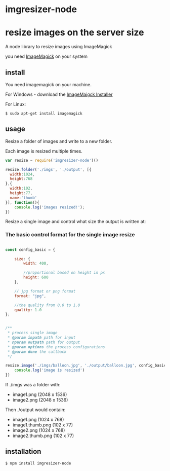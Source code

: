 # imgresizer-node
resize images on the server size
==================

A node library to resize images using ImageMagick

you need [ImageMagick](http://www.imagemagick.org/) on your system

## install

You need imagemagick on your machine.

For Windows - download the [ImageMaigck Installer](http://www.imagemagick.org/script/binary-releases.php#windows)

For Linux:

```
$ sudo apt-get install imagemagick
```

## usage

Resize a folder of images and write to a new folder.

Each image is resized multiple times.

```js
var resize = require('imgresizer-node')()

resize.folder('./imgs', './output', [{
  width:1024,
  height:768
},{
  width:102,
  height:77,
  name:'thumb'
}], function(){
	console.log('images resized!');
})
```

Resize a single image and control what size the output is written at:

### The basic control format for the single image resize




```js

const config_basic = {

    size: {
        width: 400,

        //proportional based on height in px
        height: 600
    },

    // jpg format or png format
    format: "jpg",

    //the quality from 0.0 to 1.0
    quality: 1.0
};


/**
 * process single image
 * @param inpath path for input
 * @param outpath path for output
 * @param options the process configurations
 * @param done the callback
 */

resize.image('./imgs/balloon.jpg', './output/balloon.jpg', config_basic, function(err){
	console.log('image is resized')
})

```

If ./imgs was a folder with:

 * image1.png (2048 x 1536)
 * image2.png (2048 x 1536)

Then ./output would contain:

 * image1.png (1024 x 768)
 * image1.thumb.png (102 x 77)
 * image2.png (1024 x 768)
 * image2.thumb.png (102 x 77)

## installation

```
$ npm install imgresizer-node
```